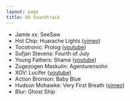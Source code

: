 ```yaml
---
layout: page
title: DH Soundtrack
---
```


  + Jamie xx: SeeSaw
  + Hot Chip: Huarache Lights (<a href="https://vimeo.com/118823256">vimeo</a>)
  + Tocotronic: Prolog (<a href="https://www.youtube.com/watch?v=RwIdp3-RyK4">youtube</a>)
  + Sufjan Stevens: Fourth of July
  + Young Fathers: Shame (<a href="https://www.youtube.com/watch?v=2PdYvkaYsaU">youtube</a>)
  + Zugezogen Maskulin: Agenturensohn
  + XOV: Lucifer (<a href="https://www.youtube.com/watch?v=M7bUWuj0EYE">youtube</a>)
  + Action Bronson: Baby Blue
  + Hudson Mohawke: Very First Breath (<a href="https://vimeo.com/128249730">vimeo</a>)
  + Blur: Ghost Ship

